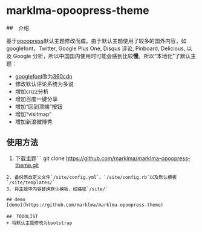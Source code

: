 marklma-opoopress-theme
=======================

##　介绍

基于[opoopress](http://www.opoopress.com/)默认主题修改而成。由于默认主题使用了较多的国外内容，如googlefont，Twitter, Google Plus One, Disqus 评论, Pinboard, Delicious, 以及 Google 分析，所以中国国内使用时可能会感到比较**慢**。所以“本地化”了默认主题：

+ [googlefont](fonts.googleapi.com)改为[360cdn](fonts.useso.com)
+ 修改默认评论系统为多说
+ 增加cnzz分析
+ 增加百度一键分享
+ 增加“回到顶端”按钮
+ 增加“visitmap”
+ 增加新浪微博秀

## 使用方法

1. 下载主题```
git clone https://github.com/marklma/marklma-opoopress-theme.git
```
2. 备份原自定义文件`/site/config.yml`、`/site/config.rb`以及默认模板`/site/templates/`
3. 将主题中内容替换默认模板，如路径`/site/`

## demo
[demo](https://github.com/marklma/marklma-opoopress-theme)

##　TODOLIST
+ 将默认主题修改为bootstrap

